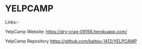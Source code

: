 # YELPCAMP

Links:-

YelpCamp Website:
https://dry-crag-09156.herokuapp.com/

YelpCamp Repository
https://github.com/kaitou-1412/YELPCAMP
